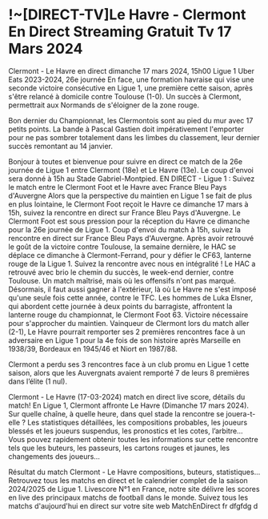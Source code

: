 <h1>!~[DIRECT-TV]Le Havre - Clermont En Direct Streaming Gratuit Tv 17 Mars 2024</h1>
Clermont - Le Havre en direct dimanche 17 mars 2024, 15h00 Ligue 1 Uber Eats 2023-2024, 26e journée
En face, une formation havraise qui vise une seconde victoire consécutive en Ligue 1, une première cette saison, après s'être relancé à domicile contre Toulouse (1-0). Un succès à Clermont, permettrait aux Normands de s'éloigner de la zone rouge.

Bon dernier du Championnat, les Clermontois sont au pied du mur avec 17 petits points. La bande à Pascal Gastien doit impérativement l'emporter pour ne pas sombrer totalement dans les limbes du classement, leur dernier succès remontant au 14 janvier.

Bonjour à toutes et bienvenue pour suivre en direct ce match de la 26e journée de Ligue 1 entre Clermont (18e) et Le Havre (13e). Le coup d'envoi sera donné à 15h au Stade Gabriel-Montpied. EN DIRECT - Ligue 1 : Suivez le match entre le Clermont Foot et le Havre avec France Bleu Pays d'Auvergne Alors que la perspective du maintien en Ligue 1 se fait de plus en plus lointaine, le Clermont Foot reçoit le Havre ce dimanche 17 mars à 15h, suivez la rencontre en direct sur France Bleu Pays d'Auvergne. Le Clermont Foot est sous pression pour la réception du Havre ce dimanche pour la 26e journée de Ligue 1. Coup d'envoi du match à 15h, suivez la rencontre en direct sur France Bleu Pays d'Auvergne. Après avoir retrouvé le goût de la victoire contre Toulouse, la semaine dernière, le HAC se déplace ce dimanche à Clermont-Ferrand, pour y défier le CF63, lanterne rouge de la Ligue 1. Suivez la rencontre avec nous en intégralité ! Le HAC a retrouvé avec brio le chemin du succès, le week-end dernier, contre Toulouse. Un match maîtrisé, mais où les offensifs n'ont pas marqué. Désormais, il faut aussi gagner à l'extérieur, là où Le Havre ne s'est imposé qu'une seule fois cette année, contre le TFC. Les hommes de Luka Elsner, qui abordent cette journée à deux points du barragiste, affrontent la lanterne rouge du championnat, le Clermont Foot 63. Victoire nécessaire pour s'approcher du maintien. Vainqueur de Clermont lors du match aller (2-1), Le Havre pourrait remporter ses 2 premières rencontres face à un adversaire en Ligue 1 pour la 4e fois de son histoire après Marseille en 1938/39, Bordeaux en 1945/46 et Niort en 1987/88.

Clermont a perdu ses 3 rencontres face à un club promu en Ligue 1 cette saison, alors que les Auvergnats avaient remporté 7 de leurs 8 premières dans l’élite (1 nul).

Clermont - Le Havre (17-03-2024) match en direct live score, détails du match!
En Ligue 1, Clermont affronte Le Havre (Dimanche 17 mars 2024). Sur quelle chaîne, à quelle heure, dans quel stade la rencontre se jouera-t-elle ? Les statistiques détaillées, les compositions probables, les joueurs blessés et les joueurs suspendus, les pronostics et les cotes, l’arbitre… Vous pouvez rapidement obtenir toutes les informations sur cette rencontre tels que les buteurs, les passeurs, les cartons rouges et jaunes, les changements des joueurs…

Résultat du match Clermont - Le Havre compositions, buteurs, statistiques... Retrouvez tous les matchs en direct et le calendrier complet de la saison 2024/2025 de Ligue 1. Livescore N°1 en France, notre site délivre les scores en live des principaux matchs de football dans le monde. Suivez tous les matchs d'aujourd'hui en direct sur votre site web MatchEnDirect fr dfgfdg d
